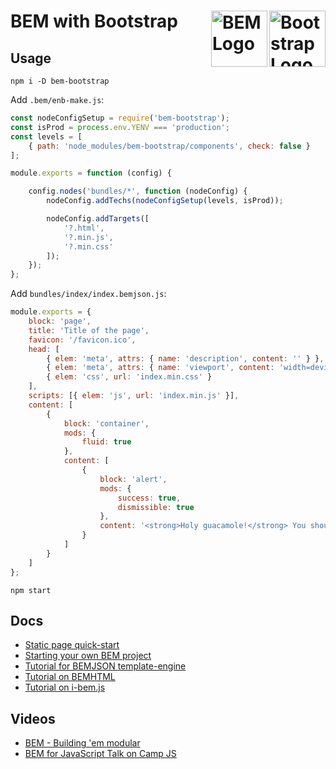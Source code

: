 # BEM with Bootstrap <img src="http://getbootstrap.com/assets/img/bootstrap-stack.png" alt="Bootstrap Logo" width="90" height="90" align="right"> <img src="https://cdn.worldvectorlogo.com/logos/bem-2.svg" alt="BEM Logo" width="90" height="90" align="right">

## Usage

    npm i -D bem-bootstrap
    
Add `.bem/enb-make.js`:

```javascript
const nodeConfigSetup = require('bem-bootstrap');
const isProd = process.env.YENV === 'production';
const levels = [
    { path: 'node_modules/bem-bootstrap/components', check: false }
];

module.exports = function (config) {

    config.nodes('bundles/*', function (nodeConfig) {
        nodeConfig.addTechs(nodeConfigSetup(levels, isProd));

        nodeConfig.addTargets([
            '?.html',
            '?.min.js',
            '?.min.css'
        ]);
    });
};

```

Add `bundles/index/index.bemjson.js`:

```javascript
module.exports = {
    block: 'page',
    title: 'Title of the page',
    favicon: '/favicon.ico',
    head: [
        { elem: 'meta', attrs: { name: 'description', content: '' } },
        { elem: 'meta', attrs: { name: 'viewport', content: 'width=device-width, initial-scale=1' } },
        { elem: 'css', url: 'index.min.css' }
    ],
    scripts: [{ elem: 'js', url: 'index.min.js' }],
    content: [
        {
            block: 'container',
            mods: {
                fluid: true
            },
            content: [
                {
                    block: 'alert',
                    mods: {
                        success: true,
                        dismissible: true
                    },
                    content: '<strong>Holy guacamole!</strong> You should check in on some of those fields below.'
                }
            ]
        }
    ]
};
```

    npm start


## Docs

- [Static page quick-start](https://en.bem.info/platform/tutorials/quick-start-static/)
- [Starting your own BEM project](https://en.bem.info/platform/tutorials/start-with-project-stub/)
- [Tutorial for BEMJSON template-engine](https://en.bem.info/platform/bemjson/)
- [Tutorial on BEMHTML](https://en.bem.info/platform/bem-xjst/)
- [Tutorial on i-bem.js](https://en.bem.info/platform/tutorials/i-bem/)

## Videos

- [BEM - Building 'em modular](https://www.youtube.com/watch?v=huQp7gr3WPE)
- [BEM for JavaScript Talk on Camp JS](https://en.bem.info/talks/campjs-melbourne-2014/)
